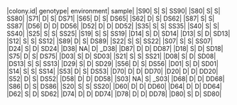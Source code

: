 |colony.id|	genotype|	environment|	sample|
|S90|	S|	S|	SS90|
|S80|	S|	S|	SS80|
|S71|	D|	S|	DS71|
|S65|	D|	S|	DS65|
|S62|	D|	S|	DS62|
|S87|	S|	S|	SS87|
|D56|	D|	D|	DD56|
|D52|	D|	D|	DD52|
|S35|	S|	S|	SS35|
|S40|	S|	S|	SS40|
|S25|	S|	S|	SS25|
|S19|	S|	S|	SS19|
|D14|	S|	D|	SD14|
|D13|	S|	D|	SD13|
|S12|	S|	S|	SS12|
|S89|	D|	S|	DS89|
|S22|	S|	S|	SS22|
|S07|	S|	S|	SS07|
|D24|	S|	D|	SD24|
|D38|	NA|	D|	_D38|
|D87|	D|	D|	DD87|
|D18|	S|	D|	SD18|
|S75|	D|	S|	DS75|
|D03|	S|	D|	SD03|
|S21|	S|	S|	SS21|
|D08|	S|	D|	SD08|
|DS13|	S|	S|	SS13|
|D29|	S|	D|	SD29|
|S56|	D|	S|	DS56|
|D01|	S|	D|	SD01|
|S14|	S|	S|	SS14|
|S53|	D|	S|	DS53|
|D70|	D|	D|	DD70|
|D20|	D|	D|	DD20|
|S52|	D|	S|	DS52|
|D58|	D|	D|	DD58|
|S03|	NA|	S|	_S03|
|D68|	D|	D|	DD68|
|S86|	D|	S|	DS86|
|S20|	S|	S|	SS20|
|D60|	D|	D|	DD60|
|D64|	D|	D|	DD64|
|D62|	S|	D|	SD62|
|D74|	D|	D|	DD74|
|D78|	D|	D|	DD78|
|D80|	S|	D|	SD80|
